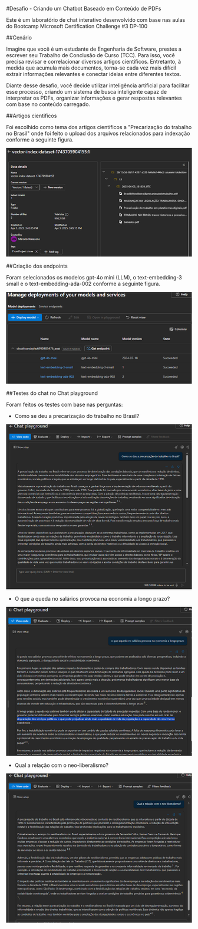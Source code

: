 #Desafio - Criando um Chatbot Baseado em Conteúdo de PDFs 

Este é um laboratório de chat interativo desenvolvido com base nas aulas do Bootcamp Microsoft Certification Challenge #3 DP-100

##Cenário

Imagine que você é um estudante de Engenharia de Software, prestes a escrever seu Trabalho de Conclusão de Curso (TCC). Para isso, você precisa revisar e correlacionar diversos artigos científicos. Entretanto, à medida que acumula mais documentos, torna-se cada vez mais difícil extrair informações relevantes e conectar ideias entre diferentes textos.

Diante desse desafio, você decide utilizar inteligência artificial para facilitar esse processo, criando um sistema de busca inteligente capaz de interpretar os PDFs, organizar informações e gerar respostas relevantes com base no conteúdo carregado.

##Artigos cientificos

Foi escolhido como tema dos artigos científicos a "Precarização do trabalho no Brasil" onde foi feito o upload dos arquivos relacionados para indexação conforme a seguinte figura.

![alt text](image-1.png)

##Criação dos endpoints

Foram selecionados os modelos gpt-4o mini (LLM), o text-embedding-3 small e o text-embedding-ada-002 conforme a seguinte figura.

![alt text](image.png)


##Testes do chat no Chat playground

Foram feitos os testes com base nas perguntas:

- Como se deu a precarização do trabalho no Brasil?

![alt text](image-2.png)

- O que a queda no salários provoca na economia a longo prazo?

![alt text](image-3.png)

- Qual a relação com o neo-liberalismo?

![alt text](image-4.png)








